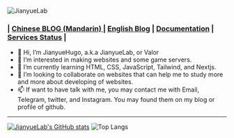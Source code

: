 ![JianyueLab](https://pic.awa.ms/f/1/65ed96d8606e6/65ed96d8606e6.png)

### | [Chinese BLOG (Mandarin) ](https://jianyuelab.net) | [English Blog](https://jianyuehugo.com) | [Documentation](https://eke.vin/docs) | [Services Status](https://eke.vin/status) |

- 👋 Hi, I’m JianyueHugo, a.k.a JianyueLab, or Valor
- 👀 I’m interested in making websites and some game servers.
- 🌱 I’m currently learning HTML, CSS, JavaScript, Tailwind, and Nextjs.
- 💞️ I’m looking to collaborate on websites that can help me to study more and more about developing of websites.
- 📫 If want to have talk with me, you may contact me with Email, Telegram, twitter, and Instagram. You may found them on my blog or profile of github.

---

[![JianyueLab's GitHub stats](https://github-readme-stats.vercel.app/api?username=JianyueLab&count_private=true&theme=highcontrast&show_icons=true)](https://jianyuehugo.com)
![Top Langs](https://github-readme-stats.vercel.app/api/top-langs/?username=JianyueLab&layout=donut&count_private=true&theme=highcontrast&show_icons=true)
